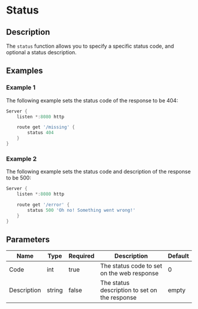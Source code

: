 # Status

## Description

The `status` function allows you to specify a specific status code, and optional a status description.

## Examples

### Example 1

The following example sets the status code of the response to be 404:

```powershell
Server {
    listen *:8080 http

    route get '/missing' {
        status 404
    }
}
```

### Example 2

The following example sets the status code and description of the response to be 500:

```powershell
Server {
    listen *:8080 http

    route get '/error' {
        status 500 'Oh no! Something went wrong!'
    }
}
```

## Parameters

| Name | Type | Required | Description | Default |
| ---- | ---- | -------- | ----------- | ------- |
| Code | int | true | The status code to set on the web response | 0 |
| Description | string | false | The status description to set on the response | empty |
